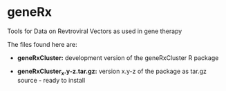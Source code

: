 geneRx
======

Tools for Data on Revtroviral Vectors as used in gene therapy  


The files found here are:

-   **geneRxCluster:** development version of the geneRxCluster R package

-   **geneRxCluster<sub>x</sub>.y-z.tar.gz:** version x.y-z of the package as tar.gz
    source - ready to install
